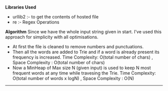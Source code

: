 **Libraries Used**
 - urllib2 :- to get the contents of hosted file
 - re :- Regex Operations


**Algorithm**
Since we have the whole input string given in start. I've used this approach for simplicity with all optimisations.
 - At first the file is cleaned to remove numbers and punctuations.
 - Then all the words are added to Trie and if a word is already present its frequency is increased. Time Complexity: O(total number of chars) , Space Complexity :  O(total number of chars)
 - Now a MinHeap of Max size N (given input) is used to keep N most frequent words at any time while travesing the Trie. Time Complexity: O(total number of words x logN) , Space Complexity :  O(N)

****
